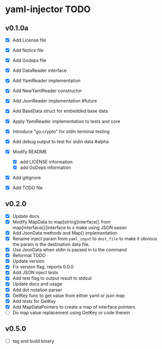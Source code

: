 # yaml-injector TODO

## v0.1.0a

  - [x] Add License file
  - [x] Add Notice file
  - [x] Add Godeps file
  - [x] Add DataReader interface
  - [x] Add YamlReader implementation
  - [x] Add NewYamlReader constructor
  - [x] Add JsonReader implementation #future
  - [x] Add BaseData struct for embedded base data
  - [x] Apply YamlReader implementation to tests and core
  - [x] Introduce "go.crypto" for stdin terminal testing
  - [x] Add debug output to test for stdin data #alpha
  - [x] Modify README
    - [x] add LICENSE information
    - [x] add GoDeps information
  - [x] Add gitignore
  - [x] Add TODO file


## v0.2.0

  - [x] Update docs
  - [x] Modify MapData to map[string]interface[] from map[interface{}]interface to
     x  make using JSON easier
  - [x] Add JsonData methods and Map() implementation
  - [x] Rename inject param from `yaml_input` to `dest_file` to make it obvious
        the param is the destination data file.
  - [x] Use JsonData when stdin is passed in to the command
  - [x] Reformat TODO
  - [x] Update version
  - [x] Fix version flag, reports 0.0.0
  - [x] Add JSON inject tests
  - [x] Add test flag to output result to stdout
  - [x] Update docs and usage
  - [x] Add dot notation parser
  - [x] GetKey func to get value from either yaml or json map
  - [x] Add tests for GetKey
  - [x] Add MapDataPointers to create a map of interface pointers
  - [ ] Do map value replacement using GetKey or code therein

## v0.5.0

  - [ ] tag and build binary
